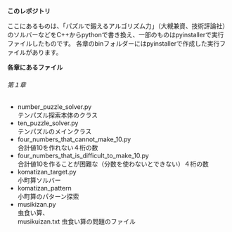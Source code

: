 **このレポジトリ**

ここにあるものは、「パズルで鍛えるアルゴリズム力」（大槻兼資、技術評論社）のソルバーなどをC++からpythonで書き換え、一部のものはpyinstallerで実行ファイルしたものです。
各章のbinフォルダーにはpyinstallerで作成した実行ファイルがあります。

**各章にあるファイル**
###### 第１章

* number_puzzle_solver.py <br>テンパズル探索本体のクラス
* ten_puzzle_solver.py <br>テンパズルのメインクラス
*  four_numbers_that_cannot_make_10.py <br>合計値10を作れない４桁の数
*  four_numbers_that_is_difficult_to_make_10.py <br>合計値10を作ることが困難な（分数を使わないとできない）４桁の数
*  komatizan_target.py <br>小町算ソルバー
*  komatizan_pattern <br>小町算のパターン探索
*    musikizan.py <br>虫食い算、<br>musikuizan.txt 虫食い算の問題のファイル
